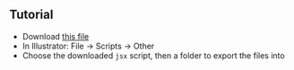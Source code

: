 ## Tutorial

- Download [this file](exportLayerItemsAsSVG.jsx)
- In Illustrator: File -> Scripts -> Other
- Choose the downloaded `jsx` script, then a folder to export the files into

